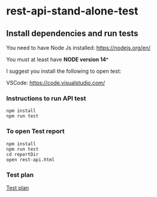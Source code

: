 # rest-api-stand-alone-test


## Install dependencies and run tests

You need to have Node Js installed: https://nodejs.org/en/

You must at least have **NODE version 14^**


I suggest you install the following to open test:

VSCode: https://code.visualstudio.com/


### Instructions to run API test
```
npm install
npm run test
```
### To open Test report
```
npm install
npm run test
cd reportDir
open rest-api.html
```
### Test plan

[Test plan](https://github.com/Satishchilkaka/rest-api-stand-alone-test/blob/cicd-run/test-plan/Test_Plan%20_10-02-23.docx)